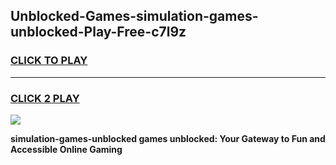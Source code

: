 
## Unblocked-Games-simulation-games-unblocked-Play-Free-c7l9z
<h3>
<a href="https://premium76.site?title=simulation-games-unblocked&ref=20A">CLICK TO PLAY</a></h3>
<hr>

<h3>
<a href="https://premium76.site?title=simulation-games-unblocked&ref=20A">CLICK 2 PLAY</a>
  
</h3>

<a href="https://premium76.site?title=simulation-games-unblocked&ref=20A"><img src="https://clearcache.store/games.png"></a>


**simulation-games-unblocked games unblocked: Your Gateway to Fun and Accessible Online Gaming**
